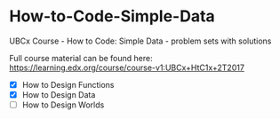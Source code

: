 # How-to-Code-Simple-Data
UBCx Course - How to Code: Simple Data - problem sets with solutions

Full course material can be found here: https://learning.edx.org/course/course-v1:UBCx+HtC1x+2T2017

- [x] How to Design Functions
- [x] How to Design Data
- [ ] How to Design Worlds
